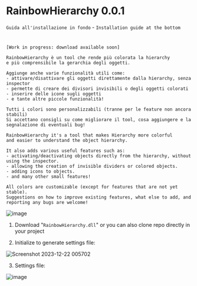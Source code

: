 # RainbowHierarchy 0.0.1

`Guida all'installazione in fondo` - `Installation guide at the bottom`
#

`[Work in progress: download available soon]`
```
RainbowHierarchy è un tool che rende più colorata la hierarchy
e più comprensibile la gerarchia degli oggetti.

Aggiunge anche varie funzionalità utili come:
- attivare/disattivare gli oggetti direttamente dalla hierarchy, senza inspector
- permette di creare dei divisori invisibili o degli oggetti colorati
- inserire delle icone sugli oggetti
- e tante altre piccole funzionalità!

Tutti i colori sono personalizzabili (tranne per le feature non ancora stabili)
Si accettano consigli su come migliorare il tool, cosa aggiungere e la segnalazione di eventuali bug!
```

```
RainbowHierarchy it's a tool that makes Hierarchy more colorful
and easier to understand the object hierarchy.

It also adds various useful features such as:
- activating/deactivating objects directly from the hierarchy, without using the inspector.
- allowing the creation of invisible dividers or colored objects.
- adding icons to objects.
- and many other small features!

All colors are customizable (except for features that are not yet stable).
Suggestions on how to improve existing features, what else to add, and reporting any bugs are welcome!
```

![image](https://github.com/Akthanar/RainbowHierarchy/assets/60467161/ad68b22a-cd26-4912-8953-c6dceb1fb64e)


1) Download "`RainbowHierarchy.dll`"
   or you can also clone repo directly in your project

2) Initialize to generate settings file:

![Screenshot 2023-12-22 005702](https://github.com/Akthanar/RainbowHierarchy/assets/60467161/b08b80fe-4460-49a0-8a53-f21dae3ee616)

3) Settings file:

![image](https://github.com/Akthanar/RainbowHierarchy/assets/60467161/6a3ab16c-6fbe-4d55-9662-f7b5ecf95539)

